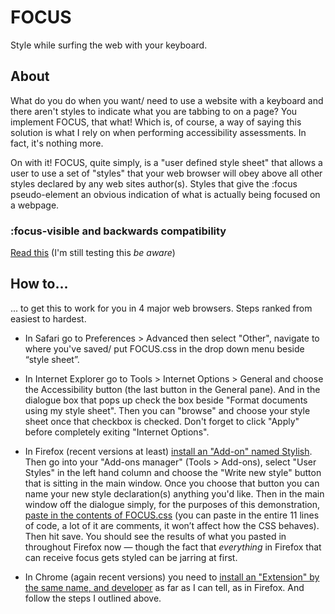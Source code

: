 # FOCUS

Style while surfing the web with your keyboard.

## About

What do you do when you want/ need to use a website with a keyboard and there aren't styles to indicate what you are tabbing to on a page? You implement FOCUS, that what! Which is, of course, a way of saying this solution is what I rely on when performing accessibility assessments. In fact, it's nothing more.

On with it! FOCUS, quite simply, is a "user defined style sheet" that allows a user to use a set of "styles" that your web browser will obey above all other styles declared by any web sites author(s). Styles that give the :focus pseudo-element an obvious indication of what is actually being focused on a webpage.

### :focus-visible and backwards compatibility

[Read this](https://www.tpgi.com/focus-visible-and-backwards-compatibility/) (I'm still testing this *be aware*)

## How to...

... to get this to work for you in 4 major web browsers. Steps ranked from easiest to hardest.

- In Safari go to Preferences &gt; Advanced then select "Other", navigate to where you've saved/ put FOCUS.css in the drop down menu beside &#8220;style sheet&#8221;.

- In Internet Explorer go to Tools &gt; Internet Options &gt; General and choose the Accessibility button (the last button in the General pane). And in the dialogue box that pops up check the box beside "Format documents using my style sheet". Then you can "browse" and choose your style sheet once that checkbox is checked. Don't forget to click "Apply" before completely exiting "Internet Options".

- In Firefox (recent versions at least) <a href="https://addons.mozilla.org/en-US/firefox/addon/stylish/?src=search">install an "Add-on" named Stylish</a>. Then go into your "Add-ons manager" (Tools &gt; Add-ons), select "User Styles" in the left hand column and choose the "Write new style" button that is sitting in the main window. Once you choose that button you can name your new style declaration(s) anything you'd like. Then in the main window off the dialogue simply, for the purposes of this demonstration, <a href="https://github.com/abledaccess/FOCUS/blob/master/FOCUS.css">paste in the contents of FOCUS.css</a> (you can paste in the entire 11 lines of code, a lot of it are comments, it won&#8217;t affect how the CSS behaves). Then hit save. You should see the results of what you pasted in throughout Firefox now&nbsp;&mdash; though the fact that <em>everything</em> in Firefox that can receive focus gets styled can be jarring at first.</li>

- In Chrome (again recent versions) you need to <a href="https://chrome.google.com/webstore/detail/stylish/fjnbnpbmkenffdnngjfgmeleoegfcffe">install an "Extension" by the same name, and developer</a> as far as I can tell, as in Firefox. And follow the steps I outlined above.
